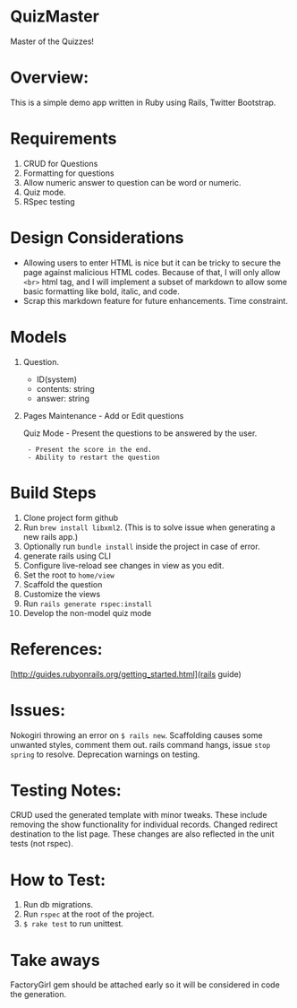 # QuizMaster
Master of the Quizzes!


# Overview:
This is a simple demo app written in Ruby using Rails, Twitter Bootstrap.


# Requirements

1. CRUD for Questions
2. Formatting for questions
3. Allow numeric answer to question can be word or numeric.
4. Quiz mode.
5. RSpec testing


# Design Considerations

- Allowing users to enter HTML is nice but it can be tricky to secure the page against malicious HTML codes.  Because of that, I will only allow `<br>` html tag, and I will implement a subset of markdown to allow some basic formatting like bold, italic, and code.
- Scrap this markdown feature for future enhancements.  Time constraint.


# Models

1. Question.
    - ID(system)
    - contents: string
    - answer: string

2. Pages
    Maintenance - Add or Edit questions

    Quiz Mode - Present the questions to be answered by the user.

        - Present the score in the end.
        - Ability to restart the question


# Build Steps

1. Clone project form github
2. Run `brew install libxml2`.  (This is to solve issue when generating a new rails app.)
3. Optionally run `bundle install` inside the project in case of error.
4. generate rails using CLI
5. Configure live-reload see changes in view as you edit.
6. Set the root to `home/view`
7. Scaffold the question
8. Customize the views
9. Run `rails generate rspec:install`
10. Develop the non-model quiz mode


# References:
[http://guides.rubyonrails.org/getting_started.html](rails guide)


# Issues:

Nokogiri throwing an error on `$ rails new`.
Scaffolding causes some unwanted styles, comment them out.
rails command hangs, issue `stop spring` to resolve.
Deprecation warnings on testing.


# Testing Notes:

CRUD used the generated template with minor tweaks.  These include removing the show functionality for individual records. Changed redirect destination to the list page.  These changes are also reflected in the unit tests (not rspec).

# How to Test:

1. Run db migrations.
2. Run `rspec` at the root of the project.
3. `$ rake test` to run unittest.

# Take aways
FactoryGirl gem should be attached early so it will be considered in code the generation.



